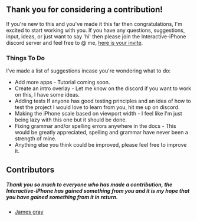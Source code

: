 ## Thank you for considering a contribution!

If you're new to this and you've made it this far then congratulations, I'm excited to start working with you. If you have any questions, suggestions, input, ideas, or just want to say 'hi' then please join the Interactive-iPhone discord server and feel free to @ me, [here is your invite](https://discord.gg/czZTbNs). 

### Things To Do

I've made a list of suggestions incase you're wondering what to do:

* Add more apps - Tutorial coming soon.
* Create an intro overlay - Let me know on the discord if you want to work on this, I have some ideas.
* Adding tests If anyone has good testing principles and an idea of how to test the project I would love to learn from you, hit me up on discord.
* Making the iPhone scale based on viewport width - I feel like I'm just being lazy with this one but it should be done.
* Fixing grammar and/or spelling errors anywhere in the docs - This would be greatly appreciated, spelling and grammar have never been a strength of mine. 
* Anything else you think could be improved, please feel free to improve it.

## Contributors

##### Thank you so much to everyone who has made a contribution, the Interactive-iPhone has gained something from you and it is my hope that you have gained something from it in return.

* [James gray](https://github.com/J-Grizz)
